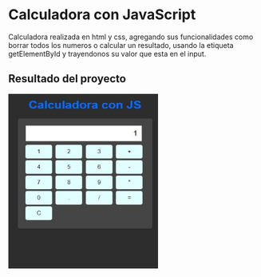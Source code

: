 
# Calculadora con JavaScript

Calculadora realizada en html y css, agregando sus funcionalidades como borrar todos los numeros o calcular un resultado, usando la etiqueta getElementById y trayendonos su valor que esta en el input.

## Resultado del proyecto
<img src="./calc.jpg" alt="calculadora" width="300" height="350" />